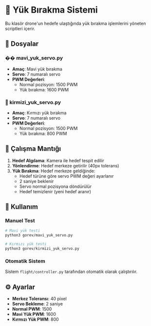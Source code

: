 # 🚁 Yük Bırakma Sistemi

Bu klasör drone'un hedefe ulaştığında yük bırakma işlemlerini yöneten scriptleri içerir.

## 📁 Dosyalar

### �� mavi_yuk_servo.py
- **Amaç**: Mavi yük bırakma
- **Servo**: 7 numaralı servo
- **PWM Değerleri**:
  - Normal pozisyon: 1500 PWM
  - Yük bırakma: 1600 PWM

### 🔴 kirmizi_yuk_servo.py
- **Amaç**: Kırmızı yük bırakma
- **Servo**: 7 numaralı servo
- **PWM Değerleri**:
  - Normal pozisyon: 1500 PWM
  - Yük bırakma: 800 PWM

## 🎯 Çalışma Mantığı

1. **Hedef Algılama**: Kamera ile hedef tespit edilir
2. **Yönlendirme**: Hedef merkeze getirilir (40px tolerans)
3. **Yük Bırakma**: Hedef merkeze geldiğinde:
   - Hedef türüne göre servo PWM değeri ayarlanır
   - 2 saniye beklenir
   - Servo normal pozisyona döndürülür
   - Hedef temizlenir (yeni hedef aranır)

## 🚀 Kullanım

### Manuel Test
```bash
# Mavi yük testi
python3 gorev/mavi_yuk_servo.py

# Kırmızı yük testi
python3 gorev/kirmizi_yuk_servo.py
```

### Otomatik Sistem
Sistem `flight/controller.py` tarafından otomatik olarak çalıştırılır.

## ⚙️ Ayarlar

- **Merkez Toleransı**: 40 pixel
- **Servo Bekleme**: 2 saniye
- **Normal PWM**: 1500
- **Mavi Yük PWM**: 1600
- **Kırmızı Yük PWM**: 800
